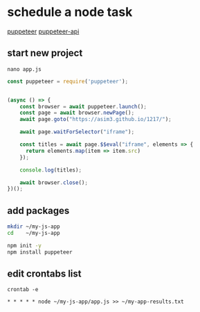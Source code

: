# schedule a node task

[puppeteer](https://github.com/puppeteer/puppeteer/)
[puppeteer-api](https://github.com/puppeteer/puppeteer/blob/v5.2.1/docs/api.md#frameevalselector-pagefunction-args)


## start new project
`nano app.js`
```js
const puppeteer = require('puppeteer');


(async () => {
    const browser = await puppeteer.launch();
    const page = await browser.newPage();
    await page.goto("https://asim3.github.io/1217/");

    await page.waitForSelector("iframe");

    const titles = await page.$$eval("iframe", elements => {
      return elements.map(item => item.src)
    });

    console.log(titles);

    await browser.close();
})();
```


## add packages
```sh
mkdir ~/my-js-app
cd    ~/my-js-app

npm init -y 
npm install puppeteer
```


## edit crontabs list 
`crontab -e`
```text
* * * * * node ~/my-js-app/app.js >> ~/my-app-results.txt
```
